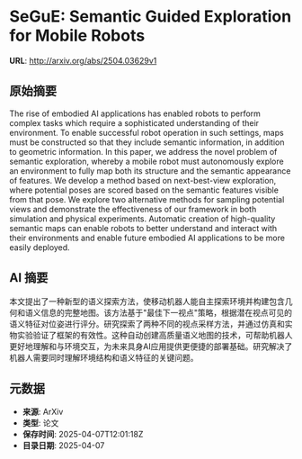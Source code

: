 # SeGuE: Semantic Guided Exploration for Mobile Robots

**URL**: http://arxiv.org/abs/2504.03629v1

## 原始摘要

The rise of embodied AI applications has enabled robots to perform complex
tasks which require a sophisticated understanding of their environment. To
enable successful robot operation in such settings, maps must be constructed so
that they include semantic information, in addition to geometric information.
In this paper, we address the novel problem of semantic exploration, whereby a
mobile robot must autonomously explore an environment to fully map both its
structure and the semantic appearance of features. We develop a method based on
next-best-view exploration, where potential poses are scored based on the
semantic features visible from that pose. We explore two alternative methods
for sampling potential views and demonstrate the effectiveness of our framework
in both simulation and physical experiments. Automatic creation of high-quality
semantic maps can enable robots to better understand and interact with their
environments and enable future embodied AI applications to be more easily
deployed.


## AI 摘要

本文提出了一种新型的语义探索方法，使移动机器人能自主探索环境并构建包含几何和语义信息的完整地图。该方法基于"最佳下一视点"策略，根据潜在视点可见的语义特征对位姿进行评分。研究探索了两种不同的视点采样方法，并通过仿真和实物实验验证了框架的有效性。这种自动创建高质量语义地图的技术，可帮助机器人更好地理解和与环境交互，为未来具身AI应用提供更便捷的部署基础。研究解决了机器人需要同时理解环境结构和语义特征的关键问题。

## 元数据

- **来源**: ArXiv
- **类型**: 论文
- **保存时间**: 2025-04-07T12:01:18Z
- **目录日期**: 2025-04-07
